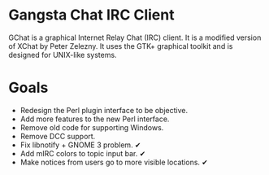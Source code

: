 # Gangsta Chat IRC Client

GChat is a graphical Internet Relay Chat (IRC) client. It is a modified version of XChat
by Peter Zelezny. It uses the GTK+ graphical toolkit and is designed for UNIX-like systems.

# Goals

* Redesign the Perl plugin interface to be objective.
* Add more features to the new Perl interface.
* Remove old code for supporting Windows.
* Remove DCC support.
* Fix libnotify + GNOME 3 problem. ✔
* Add mIRC colors to topic input bar. ✔
* Make notices from users go to more visible locations. ✔
